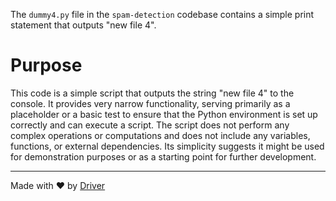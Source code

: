 <!--------------------------------------------------------------------------------->
<!-- IMPORTANT: This file is auto-generated by Driver (https://driver.ai). -------->
<!-- Manual edits may be overwritten on future commits. --------------------------->
<!--------------------------------------------------------------------------------->

The `dummy4.py` file in the `spam-detection` codebase contains a simple print statement that outputs "new file 4".

# Purpose
This code is a simple script that outputs the string "new file 4" to the console. It provides very narrow functionality, serving primarily as a placeholder or a basic test to ensure that the Python environment is set up correctly and can execute a script. The script does not perform any complex operations or computations and does not include any variables, functions, or external dependencies. Its simplicity suggests it might be used for demonstration purposes or as a starting point for further development.

---
Made with ❤️ by [Driver](https://www.driver.ai/)